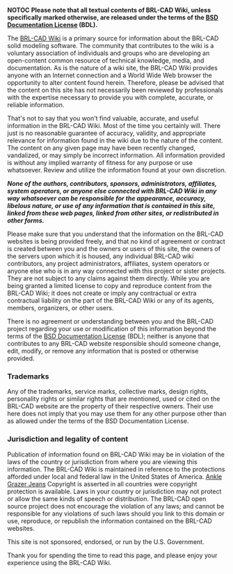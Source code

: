 __NOTOC__ **Please note that all textual contents of BRL-CAD Wiki,
unless specifically marked otherwise, are released under the terms of
the [BSD Documentation License](BSD_Documentation_License "wikilink")
(BDL).**

The [BRL-CAD Wiki](http://brlcad.org/wiki) is a primary source for
information about the BRL-CAD solid modeling software. The community
that contributes to the wiki is a voluntary association of individuals
and groups who are developing an open-content common resource of
technical knowledge, media, and documentation. As is the nature of a
wiki site, the BRL-CAD Wiki provides anyone with an Internet connection
and a World Wide Web browser the opportunity to alter content found
herein. Therefore, please be advised that the content on this site has
not necessarily been reviewed by professionals with the expertise
necessary to provide you with complete, accurate, or reliable
information.

That's not to say that you won't find valuable, accurate, and useful
information in the BRL-CAD Wiki. Most of the time you certainly will.
There just is no reasonable guarantee of accuracy, validity, and
appropriate relevance for information found in the wiki due to the
nature of the content. The content on any given page may have been
recently changed, vandalized, or may simply be incorrect information.
All information provided is without any implied warranty of fitness for
any purpose or use whatsoever. Review and utilize the information found
at your own discretion.



***None of the authors, contributors, sponsors, administrators,
affiliates, system operators, or anyone else connected with BRL-CAD Wiki
in any way whatsoever can be responsible for the appearance, accuracy,
libelous nature, or use of any information that is contained in this
site, linked from these web pages, linked from other sites, or
redistributed in other forms.***

Please make sure that you understand that the information on the BRL-CAD
websites is being provided freely, and that no kind of agreement or
contract is created between you and the owners or users of this site,
the owners of the servers upon which it is housed, any individual
BRL-CAD wiki contributors, any project administrators, affiliates,
system operators or anyone else who is in any way connected with this
project or sister projects. They are not subject to any claims against
them directly. While you are being granted a limited license to copy and
reproduce content from the BRL-CAD Wiki; it does not create or imply any
contractual or extra contractual liability on the part of the BRL-CAD
Wiki or any of its agents, members, organizers, or other users.

There is no agreement or understanding between you and the BRL-CAD
project regarding your use or modification of this information beyond
the terms of the [BSD Documentation
License](BSD_Documentation_License "wikilink") (BDL); neither is anyone
that contributes to any BRL-CAD website responsible should someone
change, edit, modify, or remove any information that is posted or
otherwise provided.

### Trademarks

Any of the trademarks, service marks, collective marks, design rights,
personality rights or similar rights that are mentioned, used or cited
on the BRL-CAD website are the property of their respective owners.
Their use here does not imply that you may use them for any other
purpose other than as allowed under the terms of the BSD Documentation
License.

### Jurisdiction and legality of content

Publication of information found on BRL-CAD Wiki may be in violation of
the laws of the country or jurisdiction from where you are viewing this
information. The BRL-CAD Wiki is maintained in reference to the
protections afforded under local and federal law in the United States of
America. [Ankle Grazer Jeans](http://www.jomadjeans.com) Copyright is
asserted in all countries were copyright protection is available. Laws
in your country or jurisdiction may not protect or allow the same kinds
of speech or distribution. The BRL-CAD open source project does not
encourage the violation of any laws; and cannot be responsible for any
violations of such laws should you link to this domain or use,
reproduce, or republish the information contained on the BRL-CAD
websites.

This site is not sponsored, endorsed, or run by the U.S. Government.

Thank you for spending the time to read this page, and please enjoy your
experience using the BRL-CAD Wiki.